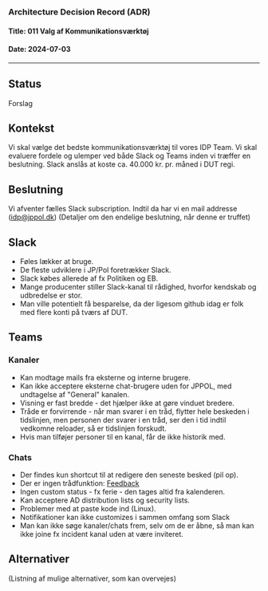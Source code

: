 ### Architecture Decision Record (ADR)

#### Title: 011 Valg af Kommunikationsværktøj 

#### Date: 2024-07-03

---

## Status

Forslag

## Kontekst

Vi skal vælge det bedste kommunikationsværktøj til vores IDP Team. Vi skal evaluere fordele og ulemper ved både Slack og Teams inden vi træffer en beslutning. Slack anslås at koste ca. 40.000 kr. pr. måned i DUT regi.

## Beslutning

Vi afventer fælles Slack subscription.
Indtil da har vi en mail addresse (idp@jppol.dk)
(Detaljer om den endelige beslutning, når denne er truffet)

## Slack

- Føles lækker at bruge.
- De fleste udviklere i JP/Pol foretrækker Slack.
- Slack købes allerede af fx Politiken og EB.
- Mange producenter stiller Slack-kanal til rådighed, hvorfor kendskab og udbredelse er stor.
- Man ville potentielt få besparelse, da der ligesom github idag er folk med flere konti på tværs af DUT.

## Teams 
### Kanaler

- Kan modtage mails fra eksterne og interne brugere.
- Kan ikke acceptere eksterne chat-brugere uden for JPPOL, med undtagelse af "General" kanalen.
- Visning er fast bredde - det hjælper ikke at gøre vinduet bredere.
- Tråde er forvirrende - når man svarer i en tråd, flytter hele beskeden i tidslinjen, men personen der svarer i en tråd, ser den i tid indtil vedkomne reloader, så er tidslinjen forskudt.
- Hvis man tilføjer personer til en kanal, får de ikke historik med.

### Chats

- Der findes kun shortcut til at redigere den seneste besked (pil op).
- Der er ingen trådfunktion: [Feedback](https://feedbackportal.microsoft.com/feedback/idea/328070b5-7dcd-ed11-a81b-002248519701)
- Ingen custom status - fx ferie - den tages altid fra kalenderen.
- Kan acceptere AD distribution lists og security lists.
- Problemer med at paste kode ind (Linux).
- Notifikationer kan ikke customizes i sammen omfang som Slack
- Man kan ikke søge kanaler/chats frem, selv om de er åbne, så man kan ikke joine fx incident kanal uden at være inviteret. 





## Alternativer

(Listning af mulige alternativer, som kan overvejes)
